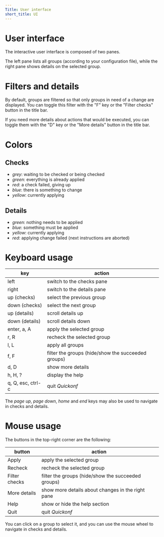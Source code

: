 ```yaml
---
Title: User interface
short_title: UI
---
```


# User interface

The interactive user interface is composed of two panes.

The left pane lists all groups (according to your configuration file), while the right pane shows details on the selected group.

# Filters and details

By default, groups are filtered so that only groups in need of a change are displayed. You can toggle this filter with the "F" key or the "Filter checks" button in the title bar.

If you need more details about actions that would be executed, you can toggle them with the "D" key or the "More details" button in the title bar.

# Colors

## Checks

- _grey_: waiting to be checked or being checked
- _green_: everything is already applied
- _red_: a check failed, giving up
- _blue_: there is something to change
- _yellow_: currently applying

## Details

- _green_: nothing needs to be applied
- _blue_: something must be applied
- _yellow_: currently applying
- _red_: applying change failed (next instructions are aborted)

# Keyboard usage

| key               | action                                             |
| ----------------- | -------------------------------------------------- |
| left              | switch to the checks pane                          |
| right             | switch to the details pane                         |
| up (checks)       | select the previous group                          |
| down (checks)     | select the next group                              |
| up (details)      | scroll details up                                  |
| down (details)    | scroll details down                                |
| enter, a, A       | apply the selected group                           |
| r, R              | recheck the selected group                         |
| l, L              | apply all groups                                   |
| f, F              | filter the groups (hide/show the succeeded groups) |
| d, D              | show more details                                  |
| h, H, ?           | display the help                                   |
| q, Q, esc, ctrl-c | quit _Quickonf_                                    |

The _page up_, _page down_, _home_ and _end_ keys may also be used to navigate in checks and details.

# Mouse usage

The buttons in the top-right corner are the following:

| button         | action                                             |
| -------------- | -------------------------------------------------- |
| Apply          | apply the selected group                           |
| Recheck        | recheck the selected group                         |
| Filter checks  | filter the groups (hide/show the succeeded groups) |
| More details   | show more details about changes in the right pane  |
| Help           | show or hide the help section                      |
| Quit           | quit _Quickonf_                                    |

You can click on a group to select it, and you can use the mouse wheel to navigate in checks and details.
